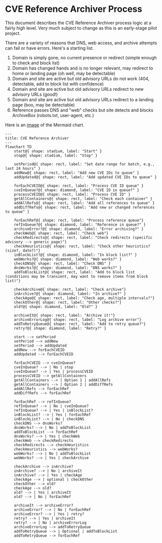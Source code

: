 # CVE Reference Archiver Process

This document describes the CVE Reference Archiver process logic at a fairly high level. Very much subject to change as this is an early-stage pilot project.

There are a variety of reasons that DNS, web access, and archive attempts can fail or have errors. Here's a starting list.

1. Domain is simply gone, no current presence or redirect (simple enough to check and block list)
2. Domain has changed hands and is no longer relevant, may redirect to home or landing page (oh well, may be detectable)
3. Domain and site are active but old advisory URLs do not work (404, detectable, add to block list with confidence)
4. Domain and site are active but old advisory URLs redirect to new advisory URLs (good!)
5. Domain and site are active but old advisory URLs redirect to a landing page (boo, may be detectable)
6. Reference passes DNS and "web" checks but site detects and blocks ArchiveBox (robots.txt, user-agent, etc.)

Here is an [image](archiver_pilot_process.png) of the Mermaid chart.

```mermaid
---
title: CVE Reference Archiver
---
flowchart TD
    start@{ shape: stadium, label: "Start" }
    stop@{ shape: stadium, label: "Stop" }

    setPeriod@{ shape: rect, label: "Set date range for batch, e.g., last 24 hours" }
    addNew@{ shape: rect, label: "Add new CVE IDs to queue" }
    addUpdated@{ shape: rect, label: "Add updated CVE IDs to queue" }

    forEachCVEID@{ shape: rect, label: "Process CVE ID queue" }
    cveInQueue?@{ shape: diamond, label: "CVE ID in queue?" }
    processCVEID@{ shape: rect, label: "Process CVE ID" }
    getAllContainers@{ shape: rect, label: "Check each container" }
    addAllRefs@{ shape: rect, label: "Add all references to queue" }
    addDiffRefs@{ shape: rect, label: "Add new or changed references to queue" }

    forEachRef@{ shape: rect, label: "Process reference queue"}
    refInQueue?@{ shape: diamond, label: "Reference in queue?" }
    archiveError?@{ shape: diamond, label: "Error archiving?" }
    checkWeb@{ shape: rect, label: "Check web"}
    checkRedirects@{ shape: rect, label: "Check redirects (specific advisory --> generic page)"}
    checkHeuristics@{ shape: rect, label: "Check other heuristics? (size?, date?)"}
    inBlockList?@{ shape: diamond, label: "In block list?" }
    webWorks?@{ shape: diamond, label: "Web works?" }
    checkDNS@{ shape: rect, label: "Check DNS" }
    dnsWorks?@{ shape: diamond, label: "DNS works?" }
    addToBlockList@{ shape: rect, label: "Add to block list (conditions may be transient, may want to remove items from block list)"}

    checkArchive@{ shape: rect, label: "Check archive"}
    inArchive?@{ shape: diamond, label: "In archive?" }
    checkAge@{ shape: rect, label: "Check age, multiple intervals?"}
    checkOther@{ shape: rect, label: "Other checks?"}
    old?@{ shape: diamond, label: "Old?" }

    archiveIt@{ shape: rect, label: "Archive it!"}
    archiveErrorLog@{ shape: rect, label: "Log archive error"}
    addToRetryQueue@{ shape: rect, label: "Add to retry queue?"}
    retry?@{ shape: diamond, label: "Retry?" }

    start --> setPeriod
    setPeriod --> addNew
    setPeriod --> addUpdated
    addNew --> forEachCVEID
    addUpdated --> forEachCVEID

    forEachCVEID --> cveInQueue?
    cveInQueue? --> | No | stop
    cveInQueue? --> | Yes | processCVEID
    processCVEID --> getAllContainers
    getAllContainers --> | Option 1 | addAllRefs
    getAllContainers --> | Option 2 | addDiffRefs
    addAllRefs --> forEachRef
    addDiffRefs --> forEachRef

    forEachRef --> refInQueue?
    refInQueue? --> | No | cveInQueue?
    refInQueue? --> | Yes | inBlockList?
    inBlockList? --> | Yes | forEachRef
    inBlockList? --> | No | checkDNS
    checkDNS --> dnsWorks?
    dnsWorks? --> | No | addToBlockList
    addToBlockList --> forEachRef
    dnsWorks? --> | Yes | checkWeb
    checkWeb --> checkRedirects
    checkRedirects --> checkHeuristics
    checkHeuristics --> webWorks?
    webWorks? --> | No | addToBlockList
    webWorks? --> | Yes | checkArchive

    checkArchive --> inArchive?
    inArchive? --> | No | archiveIt
    inArchive? --> | Yes | checkAge
    checkAge --> | optional | checkOther
    checkOther --> old?
    checkAge --> old?
    old? --> | Yes | archiveIt
    old? --> | No | forEachRef

    archiveIt --> archiveError?
    archiveError? --> | No | forEachRef
    archiveError? --> | Yes | retry?
    retry? --> | Yes | archiveIt
    retry? --> | No | archiveErrorLog
    archiveErrorLog --> addToRetryQueue
    addToRetryQueue --> | Optional | addToBlockList
    addToRetryQueue --> forEachRef
```
